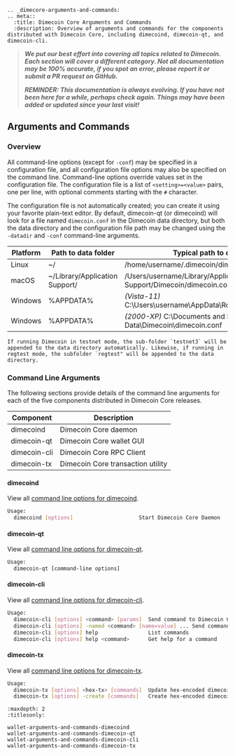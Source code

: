 ```{eval-rst}
.. _dimecore-arguments-and-commands:
.. meta::
  :title: Dimecoin Core Arguments and Commands
  :description: Overview of arguments and commands for the components distributed with Dimecoin Core, including dimecoind, dimecoin-qt, and dimecoin-cli.
```

> ***We put our best effort into covering all topics related to Dimecoin. Each section will cover a different category. Not all documentation may be 100% accurate, if you spot an error, please report it or submit a PR request on GitHub.***
>
> ***REMINDER: This documentation is always evolving. If you have not been here for a while, perhaps check again. Things may have been added or updated since your last visit!***

## Arguments and Commands

### Overview

All command-line options (except for `-conf`) may be specified in a configuration file, and all configuration file options may also be specified on the command line. Command-line options override values set in the configuration file. The configuration file is a list of `<setting>=<value>` pairs, one per line, with optional comments starting with the `#` character.

The configuration file is not automatically created; you can create it using your favorite plain-text editor. By default, dimecoin-qt (or dimecoind) will look for a file named `dimecoin.conf` in the Dimecoin data directory, but both the data directory and the configuration file path may be changed using the `-datadir` and `-conf` command-line arguments.

| Platform | Path to data folder | Typical path to configuration file |
| - | - | - |
| Linux | ~/ | /home/username/.dimecoin/dimecoin.conf |
| macOS | ~/Library/Application Support/ | /Users/username/Library/Application Support/Dimecoin/dimecoin.conf |
| Windows | %APPDATA% | *(Vista-11)* C:\\Users\\username\\AppData\\Roaming\\Dimecoin\\dimecoin.conf |
| Windows | %APPDATA% | *(2000-XP)* C:\\Documents and Settings\\username\\Application Data\\Dimecoin\\dimecoin.conf |

```{admonition} Testnet/Regtest Modes
If running Dimecoin in testnet mode, the sub-folder `testnet3` will be appended to the data directory automatically. Likewise, if running in regtest mode, the subfolder `regtest" will be appended to the data directory.
```

### Command Line Arguments

The following sections provide details of the command line arguments for each of the five components distributed in Dimecoin Core releases.

| Component | Description |
| - | - |
| dimecoind | Dimecoin Core daemon |
| dimecoin-qt | Dimecoin Core wallet GUI |
| dimecoin-cli | Dimecoin Core RPC Client |
| dimecoin-tx | Dimecoin Core transaction utility |

#### dimecoind

View all [command line options for dimecoind](../dimecore/wallet-arguments-and-commands-dimecoind.md).

```bash
Usage:
  dimecoind [options]                     Start Dimecoin Core Daemon
```

#### dimecoin-qt

 View all [command line options for dimecoin-qt](../dimecore/wallet-arguments-and-commands-dimecoin-qt.md).

```bash
Usage:
  dimecoin-qt [command-line options]                     
```

#### dimecoin-cli

View all [command line options for dimecoin-cli](../dimecore/wallet-arguments-and-commands-dimecoin-cli.md).

```bash
Usage:
  dimecoin-cli [options] <command> [params]  Send command to Dimecoin Core
  dimecoin-cli [options] -named <command> [name=value] ... Send command to Dimecoin Core (with named arguments)
  dimecoin-cli [options] help                List commands
  dimecoin-cli [options] help <command>      Get help for a command
```

#### dimecoin-tx

View all [command line options for dimecoin-tx](../dimecore/wallet-arguments-and-commands-dimecoin-tx.md).

```bash
Usage:
  dimecoin-tx [options] <hex-tx> [commands]  Update hex-encoded dimecoin transaction
  dimecoin-tx [options] -create [commands]   Create hex-encoded dimecoin transaction
```

```{toctree}
:maxdepth: 2
:titlesonly:

wallet-arguments-and-commands-dimecoind
wallet-arguments-and-commands-dimecoin-qt
wallet-arguments-and-commands-dimecoin-cli
wallet-arguments-and-commands-dimecoin-tx
```
